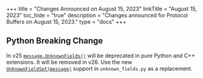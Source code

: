 +++
title = "Changes Announced on August 15, 2023"
linkTitle = "August 15, 2023"
toc_hide = "true"
description = "Changes announced for Protocol Buffers on August 15, 2023."
type = "docs"
+++

## Python Breaking Change

In v25
[`message.UnknownFields()`](https://googleapis.dev/python/protobuf/latest/google/protobuf/message.html#google.protobuf.message.Message.UnknownFields)
will be deprecated in pure Python and C++ extensions. It will be removed in v26.
Use the new
[`UnknownFieldSet(message)`](https://googleapis.dev/python/protobuf/latest/google/protobuf/unknown_fields.html)
support in `unknown_fields.py` as a replacement.
